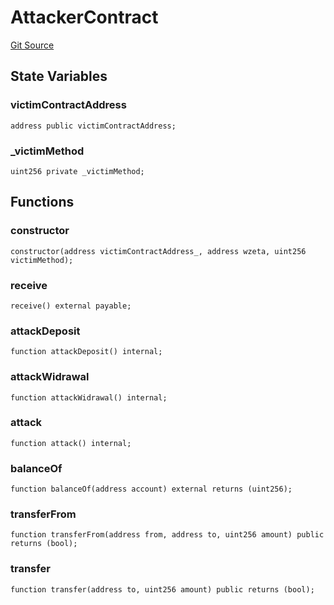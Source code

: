 # AttackerContract
[Git Source](https://github.com/zeta-chain/protocol-contracts/blob/3bb9d457957aef905a86b30e0813a459014e0a7e/contracts/evm/testing/AttackerContract.sol)


## State Variables
### victimContractAddress

```solidity
address public victimContractAddress;
```


### _victimMethod

```solidity
uint256 private _victimMethod;
```


## Functions
### constructor


```solidity
constructor(address victimContractAddress_, address wzeta, uint256 victimMethod);
```

### receive


```solidity
receive() external payable;
```

### attackDeposit


```solidity
function attackDeposit() internal;
```

### attackWidrawal


```solidity
function attackWidrawal() internal;
```

### attack


```solidity
function attack() internal;
```

### balanceOf


```solidity
function balanceOf(address account) external returns (uint256);
```

### transferFrom


```solidity
function transferFrom(address from, address to, uint256 amount) public returns (bool);
```

### transfer


```solidity
function transfer(address to, uint256 amount) public returns (bool);
```

